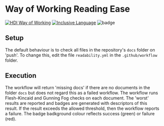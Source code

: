 # Way of Working Reading Ease

<!-- HDI Way of Working: Badge Holder Start -->
[![HDI Way of Working](https://img.shields.io/badge/HDI-Way%20of%20Working-8169e3?labelColor=000)](https://healthdatainsight.github.io/way_of_working/)
[![Inclusive Language](https://github.com/HealthDataInsight/hdi_backpack_ros2_ws/actions/workflows/inclusive-language.yml/badge.svg)](https://github.com/HealthDataInsight/hdi_backpack_ros2_ws/actions/workflows/inclusive-language.yml)
![badge](https://img.shields.io/endpoint?url=https://gist.githubusercontent.com/bottlehall/d81400f704f3ba54c9564e038b66c271/raw/badgeFK.json)
<!-- HDI Way of Working: Badge Holder End -->

## Setup

The default behaviour is to check all files in the repository's `docs` folder on 'push'. To change this, edit the file `readability.yml` in the `.github/workflow` folder.

## Execution

The workflow will return 'missing docs' if there are no documents in the folder `docs` but does not regard this as a failed workflow. The workflow runs Flesh-Kincaid and Gunning Fog checks on each document. The 'worst' results are reported and badges are generated with descriptors of this result. If the result exceeds the allowed threshold, then the workflow reports a failure. The badge badkground colour reflects success (green) or failure (red).
